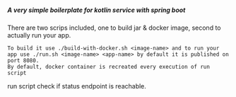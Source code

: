 
##### A very simple boilerplate for kotlin service with spring boot


There are two scrips included, one to build jar & docker image, second to actually run your app.
~~~~
To build it use ./build-with-docker.sh <image-name> and to run your app use ./run.sh <image-name> <app-name> by default it is published on port 8080.
By default, docker container is recreated every execution of run script 
~~~~
run script check if status endpoint is reachable.
